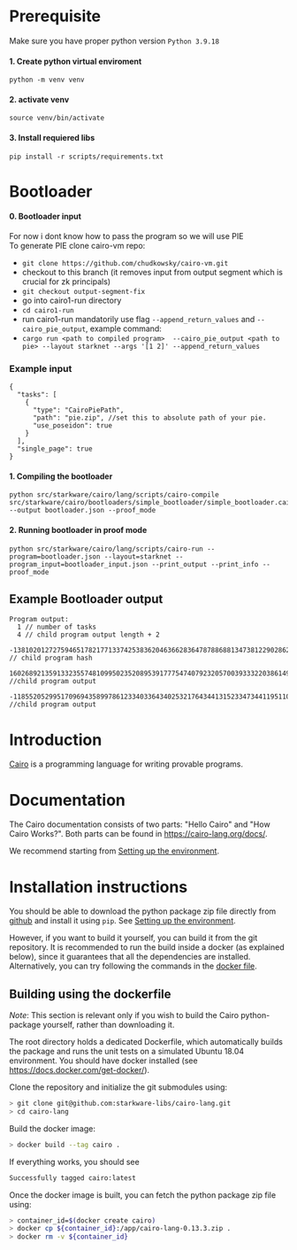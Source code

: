 # Prerequisite
Make sure you have proper python version `Python 3.9.18`
#### 1. Create python virtual enviroment
`python -m venv venv`
#### 2. activate venv 
`source venv/bin/activate` 
#### 3. Install requiered libs
`pip install -r scripts/requirements.txt`
# Bootloader
#### 0. Bootloader input 
For now i dont know how to pass the program so we will use PIE   
To generate PIE clone cairo-vm repo:
- `git clone https://github.com/chudkowsky/cairo-vm.git`  
- checkout to this branch (it removes input from output segment which is crucial for zk principals)
- `git checkout output-segment-fix`
- go into cairo1-run directory
- `cd cairo1-run`
- run cairo1-run mandatorily use flag `--append_return_values` and `--cairo_pie_output`, example command: 
- `cargo run <path to compiled program>  --cairo_pie_output <path to pie> --layout starknet --args '[1 2]' --append_return_values` 
### Example input 
```
{
  "tasks": [
    {
      "type": "CairoPiePath",
      "path": "pie.zip", //set this to absolute path of your pie.
      "use_poseidon": true
    }
  ],
  "single_page": true
}
```
#### 1. Compiling the bootloader
```
python src/starkware/cairo/lang/scripts/cairo-compile src/starkware/cairo/bootloaders/simple_bootloader/simple_bootloader.cairo --output bootloader.json --proof_mode
```

#### 2. Running bootloader in proof mode 
```
python src/starkware/cairo/lang/scripts/cairo-run --program=bootloader.json --layout=starknet --program_input=bootloader_input.json --print_output --print_info --proof_mode
```

## Example Bootloader output 
```
Program output:
  1 // number of tasks
  4 // child program output length + 2 
  -1381020127275946517821771337425383620463662836478788688134738122902862081625 // child program hash
  160268921359133235574810995023520895391777547407923205700393332203861498631 //child program output
  -1185520529951709694358997861233403364340253217643441315233473441195110832181 //child program output 
```

# Introduction

[Cairo](https://cairo-lang.org/) is a programming language for writing provable programs.

# Documentation

The Cairo documentation consists of two parts: "Hello Cairo" and "How Cairo Works?".
Both parts can be found in https://cairo-lang.org/docs/.

We recommend starting from [Setting up the environment](https://cairo-lang.org/docs/quickstart.html).

# Installation instructions

You should be able to download the python package zip file directly from
[github](https://github.com/starkware-libs/cairo-lang/releases/tag/v0.13.3)
and install it using ``pip``.
See [Setting up the environment](https://cairo-lang.org/docs/quickstart.html).

However, if you want to build it yourself, you can build it from the git repository.
It is recommended to run the build inside a docker (as explained below),
since it guarantees that all the dependencies
are installed. Alternatively, you can try following the commands in the
[docker file](https://github.com/starkware-libs/cairo-lang/blob/master/Dockerfile).

## Building using the dockerfile

*Note*: This section is relevant only if you wish to build the Cairo python-package yourself,
rather than downloading it.

The root directory holds a dedicated Dockerfile, which automatically builds the package and runs
the unit tests on a simulated Ubuntu 18.04 environment.
You should have docker installed (see https://docs.docker.com/get-docker/).

Clone the repository and initialize the git submodules using:

```bash
> git clone git@github.com:starkware-libs/cairo-lang.git
> cd cairo-lang
```

Build the docker image:

```bash
> docker build --tag cairo .
```

If everything works, you should see

```bash
Successfully tagged cairo:latest
```

Once the docker image is built, you can fetch the python package zip file using:

```bash
> container_id=$(docker create cairo)
> docker cp ${container_id}:/app/cairo-lang-0.13.3.zip .
> docker rm -v ${container_id}
```

